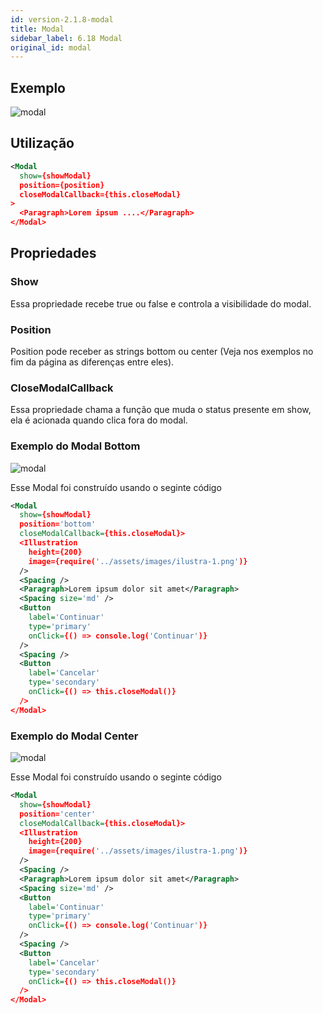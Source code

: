 ```yaml
---
id: version-2.1.8-modal
title: Modal
sidebar_label: 6.18 Modal
original_id: modal
---
```


## Exemplo
![modal](assets/images_components/v2.0.0/modal-center.jpg)

## Utilização

```xml
<Modal
  show={showModal}
  position={position}
  closeModalCallback={this.closeModal}
>
  <Paragraph>Lorem ipsum ....</Paragraph>
</Modal>
```

## Propriedades

### Show
Essa propriedade recebe true ou false e controla a visibilidade do modal.

### Position
Position pode receber as strings bottom ou center (Veja nos exemplos no fim da página as diferenças entre eles).

### CloseModalCallback
Essa propriedade chama a função que muda o status presente em show, ela é acionada quando clica fora do modal.

### Exemplo do Modal Bottom
![modal](assets/images_components/v2.0.0/modal-bottom.jpg)

Esse Modal foi construído usando o seginte código
```xml
<Modal
  show={showModal}
  position='bottom'
  closeModalCallback={this.closeModal}>
  <Illustration
    height={200}
    image={require('../assets/images/ilustra-1.png')}
  />
  <Spacing />
  <Paragraph>Lorem ipsum dolor sit amet</Paragraph>
  <Spacing size='md' />
  <Button
    label='Continuar'
    type='primary'
    onClick={() => console.log('Continuar')}
  />
  <Spacing />
  <Button
    label='Cancelar'
    type='secondary'
    onClick={() => this.closeModal()}
  />
</Modal>
```

### Exemplo do Modal Center
![modal](assets/images_components/v2.0.0/modal-center.jpg)

Esse Modal foi construído usando o seginte código
```xml
<Modal
  show={showModal}
  position='center'
  closeModalCallback={this.closeModal}>
  <Illustration
    height={200}
    image={require('../assets/images/ilustra-1.png')}
  />
  <Spacing />
  <Paragraph>Lorem ipsum dolor sit amet</Paragraph>
  <Spacing size='md' />
  <Button
    label='Continuar'
    type='primary'
    onClick={() => console.log('Continuar')}
  />
  <Spacing />
  <Button
    label='Cancelar'
    type='secondary'
    onClick={() => this.closeModal()}
  />
</Modal>
```
